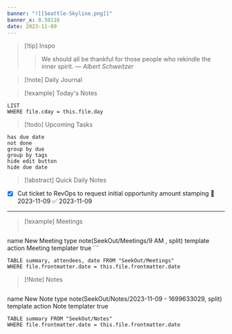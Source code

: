 ```yaml
---
banner: "![[Seattle-Skyline.png]]"
banner_x: 0.50116
date: 2023-11-09
---
```


> [!tip] Inspo
>> We should all be thankful for those people who rekindle the inner spirit.
> — <cite>Albert Schweitzer</cite>

>[!note] Daily Journal



> [!example] Today's Notes
```dataview
LIST
WHERE file.cday = this.file.day
```

> [!todo] Upcoming Tasks

```tasks
has due date
not done
group by due
group by tags
hide edit button
hide due date
```

> [!abstract] Quick Daily Notes


- [x] Cut ticket to RevOps to request initial opportunity amount stamping 📅 2023-11-09 ✅ 2023-11-09

---

> [!example] Meetings
>  ```button
name New Meeting
type note(SeekOut/Meetings/9  AM , split) template
action Meeting
templater true ```

```dataview  
TABLE summary, attendees, date FROM "SeekOut/Meetings"  
WHERE file.frontmatter.date = this.file.frontmatter.date  
```

> [!Note]  Notes
> ```button
name New Note
type note(SeekOut/Notes/2023-11-09 - 1699633029, split) template
action Note
templater true
```dataview
TABLE summary FROM "SeekOut/Notes"  
WHERE file.frontmatter.date = this.file.frontmatter.date  
```

​
